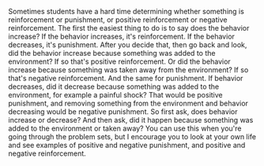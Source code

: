 Sometimes students have a hard time determining whether something is
reinforcement or punishment, or positive reinforcement or negative
reinforcement. The first the easiest thing to do is to say does the behavior
increase? If the behavior increases, it's reinforcement. If the behavior
decreases, it's punishment. After you decide that, then go back and look, did
the behavior increase because something was added to the environment? If so
that's positive reinforcement. Or did the behavior increase because something
was taken away from the environment? If so that's negative reinforcement. And
the same for punishment. If behavior decreases, did it decrease because
something was added to the environment, for example a painful shock? That would
be positive punishment, and removing something from the environment and
behavior decreasing would be negative punishment. So first ask, does behavior
increase or decrease? And then ask, did it happen because something was added
to the environment or taken away? You can use this when you're going through
the problem sets, but I encourage you to look at your own life and see examples
of positive and negative punishment, and positive and negative reinforcement.
